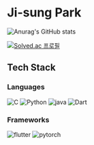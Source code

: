 # Ji-sung Park 


![Anurag's GitHub stats](https://github-readme-stats.vercel.app/api?username=com5036&show_icons=true&theme=radical)


[![Solved.ac
프로필](http://mazassumnida.wtf/api/generate_badge?boj=qkrwl5036)](https://solved.ac/qkrwl5036)
## Tech Stack

### Languages
<img alt="C" src="https://img.shields.io/badge/C-A8B9CC.svg?style=plastic&logo=C&logoColor=white"/>  <img alt="Python" src="https://img.shields.io/badge/python-3776AB.svg?style=plastic&logo=Python&logoColor=white"/>  <img alt="java" src="https://img.shields.io/badge/java-EE4C2C.svg?style=plastic&logo=java&logoColor=white"/>  <img alt="Dart" src="https://img.shields.io/badge/dart-0175C2.svg?style=plastic&logo=dart&logoColor=white"/> <br>

### Frameworks
<img alt="flutter" src="https://img.shields.io/badge/flutter-02569B.svg?style=plastic&logo=flutter&logoColor=white"/> <img alt="pytorch" src="https://img.shields.io/badge/pytorch-EE4C2C.svg?style=plastic&logo=pytorch&logoColor=white"/>
